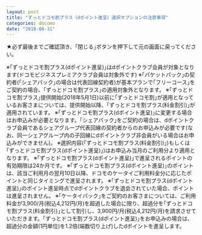 ```yaml
---
layout: post
title: "ずっとドコモ割プラス（dポイント進呈）選択オプションの注意事項"
categories: docomo
date: "2018-08-31"
---
```


★必ず最後までご確認頂き、｢閉じる｣ボタンを押下して元の画面に戻ってください。



※｢ずっとドコモ割プラス(dポイント進呈)｣はdポイントクラブ会員が対象となります(ドコモビジネスプレミアクラブ会員は対象外です)
※｢パケットパック｣の契約者(｢シェアパック｣の場合は代表回線契約者)が基本プランで｢フリーコース｣をご契約の場合、｢ずっとドコモ割プラス｣の適用対象外となります。
※｢ずっとドコモ割プラス｣提供開始(2018年5月1日)以前に｢ずっとドコモ割｣が適用となっているお客さまについては、提供開始以降、｢ずっとドコモ割プラス(料金割引)｣が適用されています。
※｢ずっとドコモ割プラス(dポイント進呈)｣に変更する場合はお申込みが必要となります。｢シェアパック｣をご契約の場合は、dポイントクラブ会員であるシェアグループ代表回線の契約者からのお申込みが必要です(なお、同一シェアグループ内の子回線にdポイントクラブ非会員がいる場合はお申込みができません)。
※選択内容(｢ずっとドコモ割プラス(料金割引)｣)もしくは｢ずっとドコモ割プラス(dポイント進呈)｣)はお申込み当月のご利用分より適用となります。
※｢ずっとドコモ割プラス(dポイント進呈)｣で進呈されるポイントの有効期限は24か月です。
※｢ずっとドコモ割プラス(dポイント進呈)｣のポイントは、該当ご利用月の翌月10日以降、ドコモのケータイご利用料金分に応じたポイントと同じタイミングで進呈されます。
※｢ずっとドコモ割プラス(dポイント進呈)｣のポイント進呈時点でdポイントクラブを退会されていた場合、ポイントは進呈されません。
※｢ケータイパック｣をご契約のお客さまについては、ご利用料金が3,900/月(税込4,212円/月)を超過した場合に限り、超過分を｢ずっとドコモ割プラス(料金割引)｣として割引し、3,900円/月(税込4,212円/月)を請求させていただきます。｢ずっとドコモ割プラス(dポイント進呈)｣をお申込みの場合は、超過分の金額(1円単位)を1.2倍(端数切り上げ)したdポイントを進呈します。
